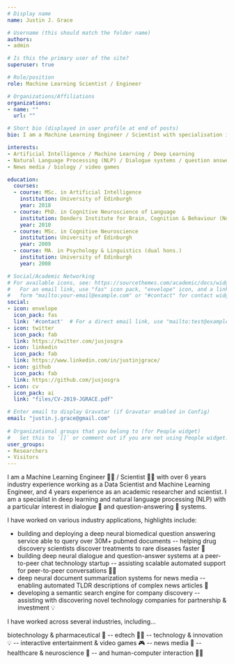 ```yaml
---
# Display name
name: Justin J. Grace

# Username (this should match the folder name)
authors:
- admin

# Is this the primary user of the site?
superuser: true

# Role/position
role: Machine Learning Scientist / Engineer

# Organizations/Affiliations
organizations:
- name: ""
  url: ""

# Short bio (displayed in user profile at end of posts)
bio: I am a Machine Learning Engineer / Scientist with specialisation in Deep Learning & NLP. I am particularly interested in dialogue systems, question-answering and representation learning.

interests:
- Artificial Intelligence / Machine Learning / Deep Learning
- Natural Language Processing (NLP) / Dialogue systems / question answering
- News media / biology / video games

education:
  courses:
  - course: MSc. in Artificial Intelligence
    institution: University of Edinburgh
    year: 2018
  - course: PhD. in Cognitive Neuroscience of Language
    institution: Donders Institute for Brain, Cognition & Behaviour (Not Completed)
    year: 2010
  - course: MSc. in Cognitive Neuroscience
    institution: University of Edinburgh
    year: 2009
  - course: MA. in Psychology & Linguistics (dual hons.)
    institution: University of Edinburgh
    year: 2008

# Social/Academic Networking
# For available icons, see: https://sourcethemes.com/academic/docs/widgets/#icons
#   For an email link, use "fas" icon pack, "envelope" icon, and a link in the
#   form "mailto:your-email@example.com" or "#contact" for contact widget.
social:
- icon: envelope
  icon_pack: fas
  link: '#contact'  # For a direct email link, use "mailto:test@example.org".
- icon: twitter
  icon_pack: fab
  link: https://twitter.com/jusjosgra
- icon: linkedin
  icon_pack: fab
  link: https://www.linkedin.com/in/justinjgrace/
- icon: github
  icon_pack: fab
  link: https://github.com/jusjosgra
- icon: cv
  icon_pack: ai
  link: "files/CV-2019-JGRACE.pdf"

# Enter email to display Gravatar (if Gravatar enabled in Config)
email: "justin.j.grace@gmail.com"
  
# Organizational groups that you belong to (for People widget)
#   Set this to `[]` or comment out if you are not using People widget.  
user_groups:
- Researchers
- Visitors
---
```


I am a Machine Learning Engineer :man_technologist: / Scientist :man_scientist: with over 6 years industry experience working as a Data Scientist and Machine Learning Engineer, and 4 years experience as an academic researcher and scientist. I am a specialist in deep learning and natural language processing (NLP) with a particular interest in dialogue :speech_balloon: and question-answering :8ball: systems.

I have worked on various industry applications, highlights include:

  * building and deploying a deep neural biomedical question answering service able to query over 30M+ pubmed documents -- helping drug discovery scientists discover treatments to rare diseases faster :pill:
  * building deep neural dialogue and question-answer systems at a peer-to-peer chat technology startup -- assisting scalable automated support for peer-to-peer conversations :man_student:
  * deep neural document summarization systems for news media -- enabling automated TLDR descriptions of complex news articles :newspaper:
  * developing a semantic search engine for company discovery -- assisting with discovering novel technology companies for partnership & investment :bulb:
  
  I have worked across several industries, including...

  biotechnology & pharmaceutical :pill: -- edtech :man_student: -- technology & innovation :bulb: -- interactive entertainment & video games :video_game: -- news media :newspaper: -- healthcare & neuroscience :syringe: -- and human-computer interaction :man_technologist:
